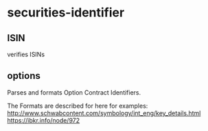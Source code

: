 # securities-identifier

## ISIN
verifies ISINs
## options

Parses and formats Option Contract Identifiers.

The Formats are described for here for examples:
http://www.schwabcontent.com/symbology/int_eng/key_details.html \
https://ibkr.info/node/972

